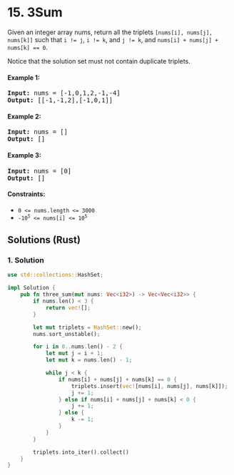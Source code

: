 # 15. 3Sum
Given an integer array nums, return all the triplets `[nums[i], nums[j], nums[k]]` such that `i != j`, `i != k`, and `j != k`, and `nums[i] + nums[j] + nums[k] == 0`.

Notice that the solution set must not contain duplicate triplets.

#### Example 1:
<pre>
<strong>Input:</strong> nums = [-1,0,1,2,-1,-4]
<strong>Output:</strong> [[-1,-1,2],[-1,0,1]]
</pre>

#### Example 2:
<pre>
<strong>Input:</strong> nums = []
<strong>Output:</strong> []
</pre>

#### Example 3:
<pre>
<strong>Input:</strong> nums = [0]
<strong>Output:</strong> []
</pre>

#### Constraints:
* `0 <= nums.length <= 3000`
* <code>-10<sup>5</sup> <= nums[i] <= 10<sup>5</sup></code>

## Solutions (Rust)

### 1. Solution
```Rust
use std::collections::HashSet;

impl Solution {
    pub fn three_sum(mut nums: Vec<i32>) -> Vec<Vec<i32>> {
        if nums.len() < 3 {
            return vec![];
        }

        let mut triplets = HashSet::new();
        nums.sort_unstable();

        for i in 0..nums.len() - 2 {
            let mut j = i + 1;
            let mut k = nums.len() - 1;

            while j < k {
                if nums[i] + nums[j] + nums[k] == 0 {
                    triplets.insert(vec![nums[i], nums[j], nums[k]]);
                    j += 1;
                } else if nums[i] + nums[j] + nums[k] < 0 {
                    j += 1;
                } else {
                    k -= 1;
                }
            }
        }

        triplets.into_iter().collect()
    }
}
```
